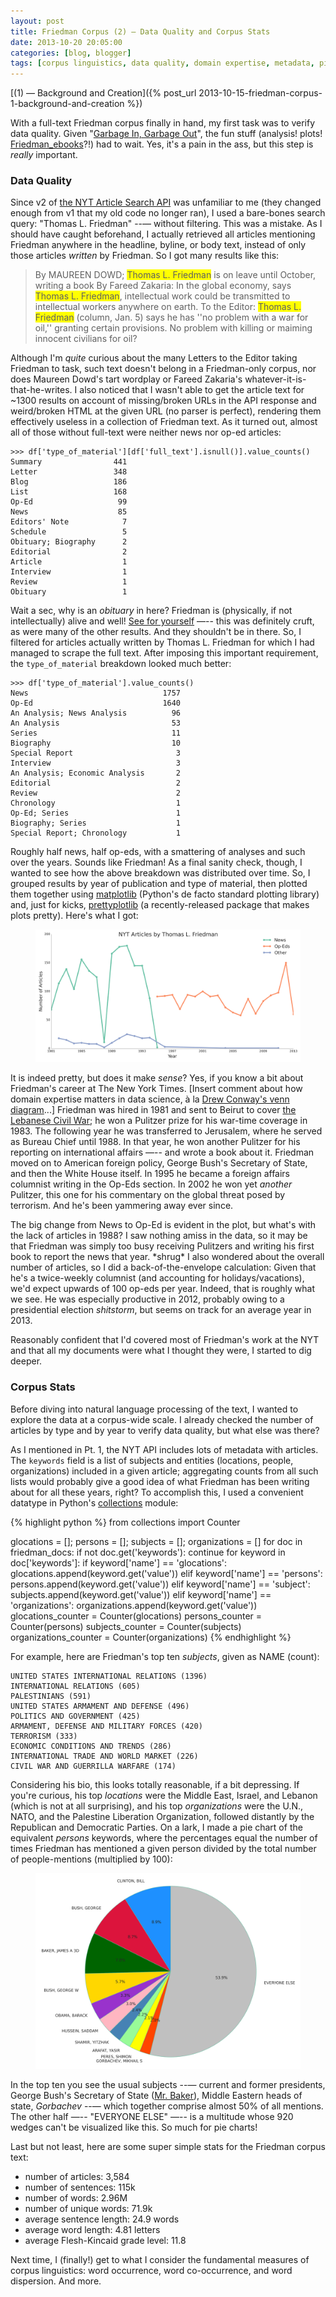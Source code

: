 ```yaml
---
layout: post
title: Friedman Corpus (2) — Data Quality and Corpus Stats
date: 2013-10-20 20:05:00
categories: [blog, blogger]
tags: [corpus linguistics, data quality, domain expertise, metadata, pie chart, Thomas Friedman]
---
```


[(1) — Background and Creation]({% post_url 2013-10-15-friedman-corpus-1-background-and-creation %})

With a full-text Friedman corpus finally in hand, my first task was to verify data quality. Given "[Garbage In, Garbage Out](http://en.wikipedia.org/wiki/Garbage_in,_garbage_out)", the fun stuff (analysis! plots! [Friedman_ebooks](https://twitter.com/Horse_ebooks)?!) had to wait. Yes, it's a pain in the ass, but this step is _really_ important.

### Data Quality

Since v2 of [the NYT Article Search API](http://developer.nytimes.com/docs/read/article_search_api_v2) was unfamiliar to me (they changed enough from v1 that my old code no longer ran), I used a bare-bones search query: "Thomas L. Friedman" --— without filtering. This was a mistake. As I should have caught beforehand, I actually retrieved all articles mentioning Friedman anywhere in the headline, byline, or body text, instead of only those articles _written_ by Friedman. So I got many results like this:

> By MAUREEN DOWD; <span style="background-color: #FFFF00">Thomas L. Friedman</span> is on leave until October, writing a book
> By Fareed Zakaria: In the global economy, says <span style="background-color: #FFFF00">Thomas L. Friedman</span>, intellectual work could be transmitted to intellectual workers anywhere on earth. 
> To the Editor:    <span style="background-color: #FFFF00">Thomas L. Friedman</span> (column, Jan. 5) says he has ''no problem with a war for oil,'' granting certain provisions.    No problem with killing or maiming innocent civilians for oil?

Although I'm _quite_ curious about the many Letters to the Editor taking Friedman to task, such text doesn't belong in a Friedman-only corpus, nor does Maureen Dowd's tart wordplay or Fareed Zakaria's whatever-it-is-that-he-writes. I also noticed that I wasn't able to get the article text for ~1300 results on account of missing/broken URLs in the API response and weird/broken HTML at the given URL (no parser is perfect), rendering them effectively useless in a collection of Friedman text. As it turned out, almost all of those without full-text were neither news nor op-ed articles:

```
>>> df['type_of_material'][df['full_text'].isnull()].value_counts()
Summary                441
Letter                 348
Blog                   186
List                   168
Op-Ed                   99
News                    85
Editors' Note            7
Schedule                 5
Obituary; Biography      2
Editorial                2
Article                  1
Interview                1
Review                   1
Obituary                 1
```

Wait a sec, why is an _obituary_ in here? Friedman is (physically, if not intellectually) alive and well! [See for yourself](http://query.nytimes.com/mem/archive/pdf?res=980DE4DB1538EE3ABC4952DFB3668383629EDE) —-- this was definitely cruft, as were many of the other results. And they shouldn't be in there. So, I filtered for articles actually written by Thomas L. Friedman for which I had managed to scrape the full text. After imposing this important requirement, the `type_of_material` breakdown looked much better:

```
>>> df['type_of_material'].value_counts()
News                              1757
Op-Ed                             1640
An Analysis; News Analysis          96
An Analysis                         53
Series                              11
Biography                           10
Special Report                       3
Interview                            3
An Analysis; Economic Analysis       2
Editorial                            2
Review                               2
Chronology                           1
Op-Ed; Series                        1
Biography; Series                    1
Special Report; Chronology           1
```

Roughly half news, half op-eds, with a smattering of analyses and such over the years. Sounds like Friedman! As a final sanity check, though, I wanted to see how the above breakdown was distributed over time. So, I grouped results by year of publication and type of material, then plotted them together using [matplotlib](http://matplotlib.org/) (Python's de facto standard plotting library) and, just for kicks, [prettyplotlib](http://olgabot.github.io/prettyplotlib/) (a recently-released package that makes plots pretty). Here's what I got:

<figure>
  <img class="fullw" src="/assets/images/article_counts_by_type_over_time.png" alt="article_counts_by_type_over_time.png">
</figure>

It is indeed pretty, but does it make _sense_? Yes, if you know a bit about Friedman's career at The New York Times. [Insert comment about how domain expertise matters in data science, à la [Drew Conway's venn diagram](http://drewconway.com/zia/2013/3/26/the-data-science-venn-diagram)...] Friedman was hired in 1981 and sent to Beirut to cover [the Lebanese Civil War](http://en.wikipedia.org/wiki/Lebanese_Civil_War); he won a Pulitzer prize for his war-time coverage in 1983. The following year he was transferred to Jerusalem, where he served as Bureau Chief until 1988. In that year, he won another Pulitzer for his reporting on international affairs —-- and wrote a book about it. Friedman moved on to American foreign policy, George Bush's Secretary of State, and then the White House itself. In 1995 he became a foreign affairs columnist writing in the Op-Eds section. In 2002 he won yet _another_ Pulitzer, this one for his commentary on the global threat posed by terrorism. And he's been yammering away ever since.

The big change from News to Op-Ed is evident in the plot, but what's with the lack of articles in 1988? I saw nothing amiss in the data, so it may be that Friedman was simply too busy receiving Pulitzers and writing his first book to report the news that year. \*shrug\* I also wondered about the overall number of articles, so I did a back-of-the-envelope calculation: Given that he's a twice-weekly columnist (and accounting for holidays/vacations), we'd expect upwards of 100 op-eds per year. Indeed, that is roughly what we see. He was especially productive in 2012, probably owing to a presidential election _shitstorm_, but seems on track for an average year in 2013.

Reasonably confident that I'd covered most of Friedman's work at the NYT and that all my documents were what I thought they were, I started to dig deeper.

### Corpus Stats

Before diving into natural language processing of the text, I wanted to explore the data at a corpus-wide scale. I already checked the number of articles by type and by year to verify data quality, but what else was there?

As I mentioned in Pt. 1, the NYT API includes lots of metadata with articles. The `keywords` field is a list of subjects and entities (locations, people, organizations) included in a given article; aggregating counts from all such lists would probably give a good idea of what Friedman has been writing about for all these years, right? To accomplish this, I used a convenient datatype in Python's [collections](http://docs.python.org/2/library/collections.html) module:

{% highlight python %}
from collections import Counter
 
glocations = []; persons = []; subjects = []; organizations = []
for doc in friedman_docs:
    if not doc.get('keywords'):
        continue
    for keyword in doc['keywords']:
        if keyword['name'] == 'glocations':
            glocations.append(keyword.get('value'))
        elif keyword['name'] == 'persons':
            persons.append(keyword.get('value'))
        elif keyword['name'] == 'subject':
            subjects.append(keyword.get('value'))
        elif keyword['name'] == 'organizations':
            organizations.append(keyword.get('value'))
glocations_counter = Counter(glocations)
persons_counter = Counter(persons)
subjects_counter = Counter(subjects)
organizations_counter = Counter(organizations)
{% endhighlight %}

For example, here are Friedman's top ten _subjects_, given as NAME (count):

```
UNITED STATES INTERNATIONAL RELATIONS (1396)
INTERNATIONAL RELATIONS (605)
PALESTINIANS (591)
UNITED STATES ARMAMENT AND DEFENSE (496)
POLITICS AND GOVERNMENT (425)
ARMAMENT, DEFENSE AND MILITARY FORCES (420)
TERRORISM (333)
ECONOMIC CONDITIONS AND TRENDS (286)
INTERNATIONAL TRADE AND WORLD MARKET (226)
CIVIL WAR AND GUERRILLA WARFARE (174)
```

Considering his bio, this looks totally reasonable, if a bit depressing. If you're curious, his top _locations_ were the Middle East, Israel, and Lebanon (which is not at all surprising), and his top _organizations_ were the U.N., NATO, and the Palestine Liberation Organization, followed distantly by the Republican and Democratic Parties. On a lark, I made a pie chart of the equivalent _persons_ keywords, where the percentages equal the number of times Friedman has mentioned a given person divided by the total number of people-mentions (multiplied by 100):

<figure>
  <img class="tqw" src="/assets/images/person_counts_pie_chart.png" alt="person_counts_pie_chart.png">
</figure>

In the top ten you see the usual subjects --— current and former presidents, George Bush's Secretary of State ([Mr. Baker](http://en.wikipedia.org/wiki/James_Baker)), Middle Eastern heads of state, _Gorbachev_ --— which together comprise almost 50% of all mentions. The other half —-- "EVERYONE ELSE" —-- is a multitude whose 920 wedges can't be visualized like this. So much for pie charts!

Last but not least, here are some super simple stats for the Friedman corpus text:

- number of articles: 3,584
- number of sentences: 115k
- number of words: 2.96M
- number of unique words: 71.9k
- average sentence length: 24.9 words
- average word length: 4.81 letters
- average Flesh-Kincaid grade level: 11.8

Next time, I (finally!) get to what I consider the fundamental measures of corpus linguistics: word occurrence, word co-occurrence, and word dispersion. And more.
